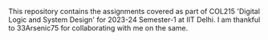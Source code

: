 This repository contains the assignments covered as part of COL215 'Digital Logic and System Design' for 2023-24 Semester-1 at IIT Delhi.
I am thankful to 33Arsenic75 for collaborating with me on the same.
